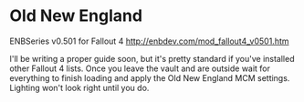 # Old New England 

ENBSeries v0.501 for Fallout 4
http://enbdev.com/mod_fallout4_v0501.htm

I'll be writing a proper guide soon, but it's pretty standard if you've installed other Fallout 4 lists. Once you leave the vault and are outside wait for everything to finish loading and apply the Old New England MCM settings. Lighting won't look right until you do.
